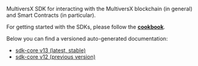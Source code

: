 MultiversX SDK for interacting with the MultiversX blockchain (in general) and Smart Contracts (in particular).

For getting started with the SDKs, please follow the [**cookbook**](https://docs.multiversx.com/sdk-and-tools/sdk-js/sdk-js-cookbook/).

Below you can find a versioned auto-generated documentation:

- [sdk-core v13 (latest, stable)](./v13)
- [sdk-core v12 (previous version)](./v12)
